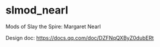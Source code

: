 # slmod_nearl
Mods of Slay the Spire: Margaret Nearl

Design doc: https://docs.qq.com/doc/DZFNqQXByZ0dubERt
